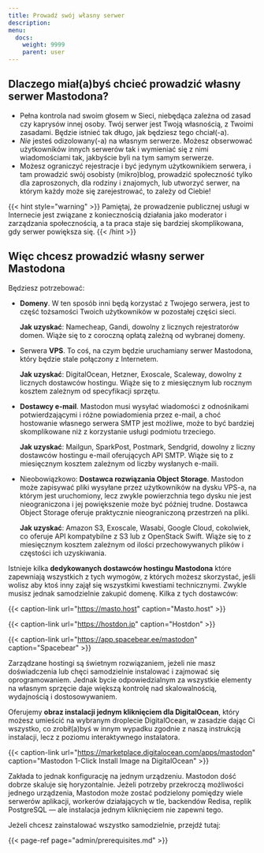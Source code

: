 ```yaml
---
title: Prowadź swój własny serwer
description:
menu:
  docs:
    weight: 9999
    parent: user
---
```


## Dlaczego miał(a)byś chcieć prowadzić własny serwer Mastodona?

- Pełna kontrola nad swoim głosem w Sieci, niebędąca zależna od zasad czy kaprysów innej osoby. Twój serwer jest Twoją własnością, z Twoimi zasadami. Będzie istnieć tak długo, jak będziesz tego chciał(-a).
- *Nie* jesteś odizolowany(-a) na własnym serwerze. Możesz obserwować użytkowników innych serwerów tak i wymieniać się z nimi wiadomościami tak, jakbyście byli na tym samym serwerze.
- Możesz ograniczyć rejestracje i być jedynym użytkownikiem serwera, i tam prowadzić swój osobisty (mikro)blog, prowadzić społeczność tylko dla zaproszonych, dla rodziny i znajomych, lub utworzyć serwer, na którym każdy może się zarejestrować, to zależy od Ciebie!

{{< hint style="warning" >}}
Pamiętaj, że prowadzenie publicznej usługi w Internecie jest związane z koniecznością działania jako moderator i zarządzania społecznością, a ta praca staje się bardziej skomplikowana, gdy serwer powiększa się.
{{< /hint >}}

## Więc chcesz prowadzić własny serwer Mastodona

Będziesz potrzebować:

- **Domeny**. W ten sposób inni będą korzystać z Twojego serwera, jest to część tożsamości Twoich użytkowników w pozostałej części sieci.

  **Jak uzyskać**: Namecheap, Gandi, dowolny z licznych rejestratorów domen. Wiąże się to z coroczną opłatą zależną od wybranej domeny.
- Serwera **VPS**. To coś, na czym będzie uruchamiany serwer Mastodona, który będzie stale połączony z Internetem.

  **Jak uzyskać**: DigitalOcean, Hetzner, Exoscale, Scaleway, dowolny z licznych dostawców hostingu. Wiąże się to z miesięcznym lub rocznym kosztem zależnym od specyfikacji sprzętu.
- **Dostawcy e-mail**. Mastodon musi wysyłać wiadomości z odnośnikami potwierdzającymi i różne powiadomienia przez e-mail, a choć hostowanie własnego serwera SMTP jest możliwe, może to być bardziej skomplikowane niż z korzystanie usługi podmiotu trzeciego.

  **Jak uzyskać**: Mailgun, SparkPost, Postmark, Sendgrid, dowolny z liczny dostawców hostingu e-mail oferujących API SMTP. Wiąże się to z miesięcznym kosztem zależnym od liczby wysłanych e-maili.
- Nieobowiązkowo: **Dostawca rozwiązania Object Storage**. Mastodon może zapisywać pliki wysyłane przez użytkowników na dysku VPS-a, na którym jest uruchomiony, lecz zwykle powierzchnia tego dysku nie jest nieograniczona i jej powiększenie może być później trudne. Dostawca Object Storage oferuje praktycznie nieograniczoną przestrzeń na pliki.

  **Jak uzyskać**: Amazon S3, Exoscale, Wasabi, Google Cloud, cokolwiek, co oferuje API kompatybilne z S3 lub z OpenStack Swift. Wiąże się to z miesięcznym kosztem zależnym od ilości przechowywanych plików i częstości ich uzyskiwania.

Istnieje kilka **dedykowanych dostawców hostingu Mastodona** które zapewniają wszystkich z tych wymogów, z których możesz skorzystać, jeśli wolisz aby ktoś inny zajął się wszystkimi kwestiami technicznymi. Zwykle musisz jednak samodzielnie zakupić domenę. Kilka z tych dostawców:

{{< caption-link url="https://masto.host" caption="Masto.host" >}}

{{< caption-link url="https://hostdon.jp" caption="Hostdon" >}}

{{< caption-link url="https://app.spacebear.ee/mastodon" caption="Spacebear" >}}

Zarządzane hostingi są świetnym rozwiązaniem, jeżeli nie masz doświadczenia lub chęci samodzielnie instalować i zajmować się oprogramowaniem. Jednak bycie odpowiedzialnym za wszystkie elementy na własnym sprzęcie daje większą kontrolę nad skalowalnością, wydajnością i dostosowywaniem.

Oferujemy **obraz instalacji jednym kliknięciem dla DigitalOcean**, który możesz umieścić na wybranym droplecie DigitalOcean, w zasadzie dając Ci wszystko, co zrobił(a)byś w innym wypadku zgodnie z naszą instrukcją instalacji, lecz z poziomu interaktywnego instalatora.

{{< caption-link url="https://marketplace.digitalocean.com/apps/mastodon" caption="Mastodon 1-Click Install Image na DigitalOcean" >}}

Zakłada to jednak konfigurację na jednym urządzeniu. Mastodon dość dobrze skaluje się horyzontalnie. Jeżeli potrzeby przekroczą możliwości jednego urządzenia, Mastodon może zostać podzielony pomiędzy wiele serwerów aplikacji, workerów działających w tle, backendów Redisa, replik PostgreSQL — ale instalacja jednym kliknięciem nie zapewni tego.

Jeżeli chcesz zainstalować wszystko samodzielnie, przejdź tutaj:

{{< page-ref page="admin/prerequisites.md" >}}
